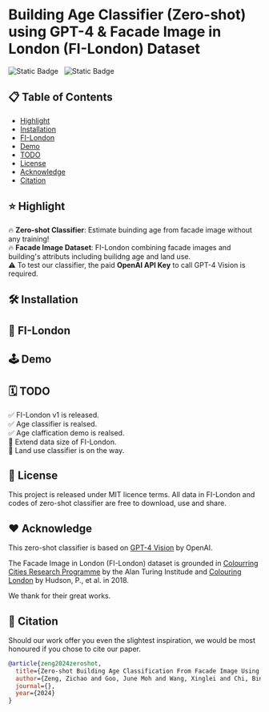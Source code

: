 # Building Age Classifier (Zero-shot) using GPT-4 & Facade Image in London (FI-London) Dataset

![Static Badge](https://img.shields.io/badge/Paper-arXiv-red) &nbsp;
![Static Badge](https://img.shields.io/badge/demo-Jupyter%20Notebook-blue)



## 📋 Table of Contents

- [Highlight](#⭐-highlight)
- [Installation](#🛠-installation)
- [FI-London](#🏢-fi-london)
- [Demo](#🕹️-demo)
- [TODO](#🗓️-todo)
- [License](#📐-license)
- [Acknowledge](#❤️-acknowledge)
- [Citation](#📜-citation)

## ⭐ Highlight

🔥 **Zero-shot Classifier**: Estimate buinding age from facade image without any training!  
🔥 **Facade Image Dataset**: FI-London combining facade images and building's attributs including builidng age and land use.  
⚠️ To test our classifier, the paid **OpenAI API Key** to call GPT-4 Vision is required.

## 🛠 Installation

## 🏢 FI-London

## 🕹️ Demo

## 🗓️ TODO

✅ FI-London v1 is released.  
✅ Age classifier is realsed.  
✅ Age claffication demo is realsed.  
🔲 Extend data size of FI-London.  
🔲 Land use classifier is on the way.  

## 📐 License

This project is released under MIT licence terms. All data in FI-London and codes of zero-shot classifier are free to download, use and share.

## ❤️ Acknowledge

This zero-shot classifier is based on [GPT-4 Vision](https://platform.openai.com/docs/guides/vision) by OpenAI. 

The Facade Image in London (FI-London) dataset is grounded in [Colourring Cities Research Programme](https://colouringcities.org/) by the Alan Turing Institude and [Colouring London](https://www.researchgate.net/profile/Polly-Hudson/publication/333569102_Colouring_London_-A_Crowdsourcing_Platform_for_Geospatial_Data_Related_to_London's_Building_Stock_Winner_Best_Paper_GISRUK_2019/links/5cf510f2299bf1fb18539112/Colouring-London-A-Crowdsourcing-Platform-for-Geospatial-Data-Related-to-Londons-Building-Stock-Winner-Best-Paper-GISRUK-2019.pdf) by Hudson, P., et al. in 2018.

We thank for their great works. 

## 📜 Citation

Should our work offer you even the slightest inspiration, we would be most honoured if you chose to cite our paper.

```bibtex
@article{zeng2024zeroshot,
  title={Zero-shot Building Age Classification From Facade Image Using GPT-4},
  author={Zeng, Zichao and Goo, June Moh and Wang, Xinglei and Chi, Bin and Wang, Meihui and Boehm, Jan and Haworth, James},
  journal={},
  year={2024}
}
